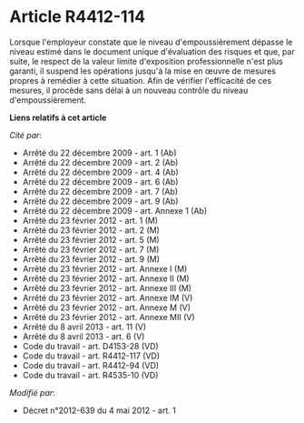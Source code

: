 # Article R4412-114

Lorsque l'employeur constate que le niveau d'empoussièrement dépasse le niveau estimé dans le document unique d'évaluation
des risques et que, par suite, le respect de la valeur limite d'exposition professionnelle n'est plus garanti, il suspend les
opérations jusqu'à la mise en œuvre de mesures propres à remédier à cette situation. Afin de vérifier l'efficacité de ces
mesures, il procède sans délai à un nouveau contrôle du niveau d'empoussièrement.

**Liens relatifs à cet article**

_Cité par_:

  - Arrêté du 22 décembre 2009 - art. 1 (Ab)
  - Arrêté du 22 décembre 2009 - art. 2 (Ab)
  - Arrêté du 22 décembre 2009 - art. 4 (Ab)
  - Arrêté du 22 décembre 2009 - art. 6 (Ab)
  - Arrêté du 22 décembre 2009 - art. 7 (Ab)
  - Arrêté du 22 décembre 2009 - art. 9 (Ab)
  - Arrêté du 22 décembre 2009 - art. Annexe 1 (Ab)
  - Arrêté du 23 février 2012 - art. 1 (M)
  - Arrêté du 23 février 2012 - art. 2 (M)
  - Arrêté du 23 février 2012 - art. 5 (M)
  - Arrêté du 23 février 2012 - art. 7 (M)
  - Arrêté du 23 février 2012 - art. 9 (M)
  - Arrêté du 23 février 2012 - art. Annexe I (M)
  - Arrêté du 23 février 2012 - art. Annexe II (M)
  - Arrêté du 23 février 2012 - art. Annexe III (M)
  - Arrêté du 23 février 2012 - art. Annexe IM (V)
  - Arrêté du 23 février 2012 - art. Annexe M (V)
  - Arrêté du 23 février 2012 - art. Annexe MII (V)
  - Arrêté du 8 avril 2013 - art. 11 (V)
  - Arrêté du 8 avril 2013 - art. 6 (V)
  - Code du travail - art. D4153-28 (VD)
  - Code du travail - art. R4412-117 (VD)
  - Code du travail - art. R4412-94 (VD)
  - Code du travail - art. R4535-10 (VD)

_Modifié par_:

  - Décret n°2012-639 du 4 mai 2012 - art. 1
